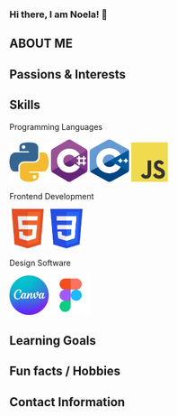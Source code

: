 ### Hi there, I am Noela! 👋

<!--
**NMAndosay/NMAndosay** is a ✨ _special_ ✨ repository because its `README.md` (this file) appears on your GitHub profile.

Here are some ideas to get you started:

- 🔭 I’m currently working on ...
- 🌱 I’m currently learning ...
- 👯 I’m looking to collaborate on ...
- 🤔 I’m looking for help with ...
- 💬 Ask me about ...
- 📫 How to reach me: ...
- 😄 Pronouns: ...
- ⚡ Fun fact: ...
-->

<h2>ABOUT ME</h2>
<p></p>

<h2>Passions & Interests</h2>

<h2>Skills</h2>
<div>
    <p>Programming Languages</p>
    <img src="logo/python-logo.png" alt="python-logo" height="70" />
    <img src="logo/csharp-logo.png" alt="csharp-logo" width="65"/>
    <img src="logo/cpp-logo.png" alt="cpp-logo" width="70" height="75" />
    <img src="logo/JavaScript-logo.png" alt="JavaScript-logo" width="65" height="70" />
</div>

<div>
    <p>Frontend Development</p>
    <img src="logo/html-logo.png" alt="html-logo" width="65" height="70" />
    <img src="logo/css-logo.png" alt="css-logo" width="65" height="70" />
</div>

<div>
    <p>Design Software</p>
    <img src="logo/canva-logo.png" alt="canva-logo" width="70" height="70" />
    <img src="logo/figma-logo.jpg" alt="figma-logo" width="70" height="70"  />
</div>



<h2>Learning Goals</h2>

<h2>Fun facts / Hobbies</h2>

<h2>Contact Information</h2>

